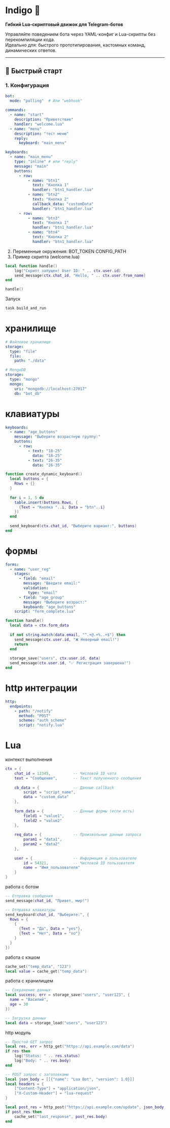 # Indigo 🤖  
**Гибкий Lua-скриптовый движок для Telegram-ботов**  

Управляйте поведением бота через YAML-конфиг и Lua-скрипты без перекомпиляции кода.  
Идеально для: быстрого прототипирования, кастомных команд, динамических ответов.

---

## 🚀 Быстрый старт

### 1. Конфигурация
```yaml
bot:
  mode: "polling"  # Или "webhook"
  
commands:
  - name: "start"
    description: "Приветствие"
    handler: "welcome.lua"
  - name: "menu"
    description: "тест меню"
    reply:
      keyboard: "main_menu"

keyboards:
  - name: "main_menu"
    type: "inline" # или "reply"
    message: "main"
    buttons:
      - row:
          - name: "btn1"
            text: "Кнопка 1"
            handler: "btn1_handler.lua"
          - name: "btn2"
            text: "Кнопка 2"
            callback_data: "customData"
            handler: "btn1_handler.lua"
      - row:
          - name: "btn3"
            text: "Кнопка 1"
            handler: "btn1_handler.lua"
          - name: "btn4"
            text: "Кнопка 2"
            handler: "btn1_handler.lua"
```
2. Переменные окружения:
BOT_TOKEN
CONFIG_PATH
3. Пример скрипта (welcome.lua)
```lua
local function handle()
    log("Скрипт запущен! User ID: " .. ctx.user.id)
    send_message(ctx.chat_id, "Hello, " .. ctx.user.from_name)
end

handle()
```
Запуск
```bash
task build_and_run
```

# хранилище
```yaml
# Файловое хранилище
storage:
  type: "file"
  file:
    path: "./data"

# MongoDB
storage:
  type: "mongo"
  mongo:
    uri: "mongodb://localhost:27017"
    db: "bot_db"
```

# клавиатуры
```yaml
keyboards:
  - name: "age_buttons"
    message: "Выберите возрастную группу:"
    buttons:
      - row:
          - text: "18-25"
            data: "18-25"
          - text: "26-35"
            data: "26-35"
```

```lua
function create_dynamic_keyboard()
  local buttons = {
    Rows = {}
  }
  
  for i = 1, 5 do
    table.insert(buttons.Rows, {
      {Text = "Кнопка "..i, Data = "btn"..i}
    })
  end
  
  send_keyboard(ctx.chat_id, "Выберите вариант:", buttons)
end
```

# формы
```yaml
forms:
  - name: "user_reg"
    stages:
      - field: "email"
        message: "Введите email:"
        validation:
          type: "email"
      - field: "age_group"
        message: "Выберите возраст:"
        keyboard: "age_buttons"
    script: "form_complete.lua"
```

```lua
function handle()
  local data = ctx.form_data
  
  if not string.match(data.email, "^.+@.+%..+$") then
    send_message(ctx.user.id, "❌ Неверный email!")
    return
  end
  
  storage_save("users", ctx.user.id, data)
  send_message(ctx.user.id, "✅ Регистрация завершена!")
end
```

# http интеграции
```yaml
http:
  endpoints:
    - path: "/notify"
      method: "POST"
      scheme: "auth_scheme"
      script: "notify.lua"
```

# Lua

контекст выполнения
```lua
ctx = {
    chat_id = 12345,          -- Числовой ID чата
    text = "Сообщение",       -- Текст полученного сообщения
    
    cb_data = {               -- Данные callback
        script = "script_name",
        data = "custom_data"
    },
    
    form_data = {             -- Данные формы (если есть)
        field1 = "value1",
        field2 = "value2"
    },
    
    req_data = {              -- Произвольные данные запроса
        param1 = "data1",
        param2 = "data2"
    },
    
    user = {                  -- Информация о пользователе
        id = 54321,           -- Числовой ID пользователя
        name = "Имя_пользователя"
    }
}
```

работа с ботом
```lua
-- Отправка сообщения
send_message(chat_id, "Привет, мир!")

-- Отправка клавиатуры
send_keyboard(chat_id, "Выберите:", {
  Rows = {
    {
      {Text = "Да", Data = "yes"},
      {Text = "Нет", Data = "no"}
    }
  }
})
```

работа с кэшом
```lua
cache_set("temp_data", "123")
local value = cache_get("temp_data")
```

работа с хранилищем
```lua
-- Сохранение данных
local success, err = storage_save("users", "user123", {
  name = "Василий",
  age = 30
})

-- Загрузка данных
local data = storage_load("users", "user123")
```

http модуль
```lua
-- Простой GET запрос
local res, err = http_get("https://api.example.com/data")
if res then
    log("Status: " .. res.status)
    log("Body: " .. res.body)
end

-- POST запрос с заголовками
local json_body = [[{"name": "Lua Bot", "version": 1.0}]]
local headers = {
    ["Content-Type"] = "application/json",
    ["X-Custom-Header"] = "lua-request"
}

local post_res = http_post("https://api.example.com/update", json_body, headers)
if post_res then
    cache_set("last_response", post_res.body)
end
```
